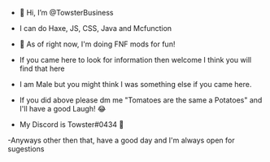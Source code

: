- 👋 Hi, I’m @TowsterBusiness
- I can do Haxe, JS, CSS, Java and Mcfunction
- 🎵 As of right now, I'm doing FNF mods for fun!
- If you came here to look for information then welcome I think you will find that here

- I am Male but you might think I was something else if you came here.
- If you did above please dm me "Tomatoes are the same a Potatoes" and I'll have a good Laugh! 😂 

- My Discord is Towster#0434 💬

-Anyways other then that, have a good day and I'm always open for sugestions

<!---
TowsterBusiness/TowsterBusiness is a ✨ special ✨ repository because its `README.md` (this file) appears on your GitHub profile.
You can click the Preview link to take a look at your changes.
--->
